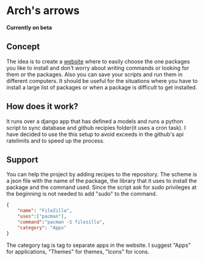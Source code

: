 # Arch's arrows

**Currently on beta**

## Concept
The idea is to create a [website](http://yabirgb.com/arrows/) where to easily choose the one packages you like to install and don't worry about writing commands or looking for them or the packages. Also you can save your scripts and run them in different computers. It should be useful for  the situations where you have to install a large list of packages or when a package is difficult to get installed.

## How does it work?
It runs over a django app that has defined a models and runs a python script to sync database and github recipies folder(it uses a cron task). I have decided to use the this setup to avoid exceeds in the github's api ratelimits and to speed up the process.

## Support
You can help the project by adding recipes to the repository. The scheme is a json file with the name of the package, the library that it uses to install the package and the command used. Since the script ask for sudo privileges at the beginning is not needed to add "sudo" to the command.

```json
{
    "name": "FileZilla",
    "uses":["pacman"],
    "command":"pacman -S filezilla",
    "category": "Apps"
}
```

The category tag is tag to separate apps in the website. I suggest "Apps" for applications, "Themes" for themes, "Icons" for icons.
